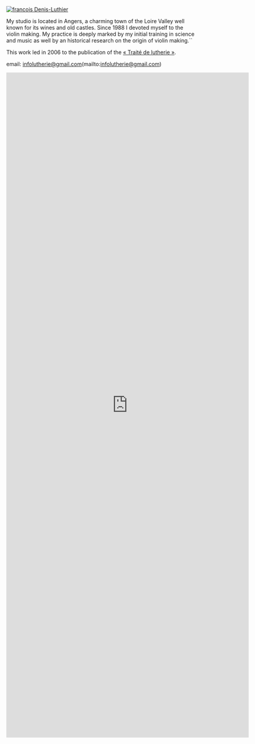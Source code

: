 [![francois Denis-Luthier](https://lutherie.github.io/page0/files/stacks_image_8_1.png#right)](https://google.com)

My studio is located in Angers, a charming town of the Loire Valley well known for its wines and old castles. 
Since 1988 I devoted myself to the violin making. My practice is deeply marked by my initial training in science and music 
as well by an historical research on the origin of violin making.``

This work led in 2006 to the publication of the [« Traité de lutherie »](https://traitedelutherie.com).  

email: infolutherie@gmail.com(mailto:infolutherie@gmail.com)



<iframe src="https://docs.google.com/forms/d/e/1FAIpQLSeAl_nj88Q5SDYP5tPeqoAu447wEMZh_cuxOeVMu-aVTzYvmw/viewform?embedded=true" width="640" height="1752" frameborder="0" marginheight="0" marginwidth="0">Chargement en cours...</iframe>
